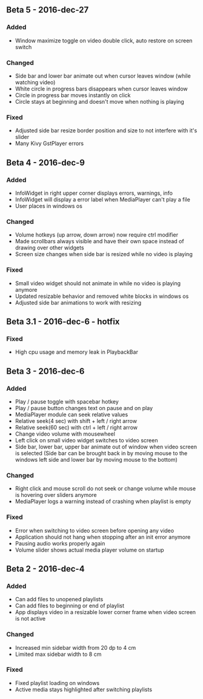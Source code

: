 ## Beta 5 - 2016-dec-27

### Added
 - Window maximize toggle on video double click, auto restore on screen switch

### Changed
 - Side bar and lower bar animate out when cursor leaves window (while
   watching video)
 - White circle in progress bars disappears when cursor leaves window
 - Circle in progress bar moves instantly on click
 - Circle stays at beginning and doesn't move when nothing is playing

### Fixed
 - Adjusted side bar resize border position and size to not interfere with
   it's slider
 - Many Kivy GstPlayer errors


## Beta 4 - 2016-dec-9

### Added
 - InfoWidget in right upper corner displays errors, warnings, info
 - InfoWidget will display a error label when MediaPlayer can't play a file
 - User places in windows os

### Changed
 - Volume hotkeys (up arrow, down arrow) now require ctrl modifier
 - Made scrollbars always visible and have their own space instead of drawing
   over other widgets
 - Screen size changes when side bar is resized while no video is playing

### Fixed
 - Small video widget should not animate in while no video is playing anymore
 - Updated resizable behavior and removed white blocks in windows os
 - Adjusted side bar animations to work with resizing



## Beta 3.1 - 2016-dec-6 - hotfix

### Fixed
 - High cpu usage and memory leak in PlaybackBar



## Beta 3 - 2016-dec-6

### Added
 - Play / pause toggle with spacebar hotkey
 - Play / pause button changes text on pause and on play
 - MediaPlayer module can seek relative values
 - Relative seek(4 sec) with shift + left / right arrow
 - Relative seek(60 sec) with ctrl + left / right arrow
 - Change video volume with mousewheel
 - Left click on small video widget switches to video screen
 - Side bar, lower bar, upper bar animate out of window when video screen is
   selected (Side bar can be brought back in by moving mouse to the windows
   left side and lower bar by moving mouse to the bottom)

### Changed
 - Right click and mouse scroll do not seek or change volume while mouse is
   hovering over sliders anymore
 - MediaPlayer logs a warning instead of crashing when playlist is empty

### Fixed
 - Error when switching to video screen before opening any video
 - Application should not hang when stopping after an init error anymore
 - Pausing audio works properly again
 - Volume slider shows actual media player volume on startup



## Beta 2 - 2016-dec-4

### Added
 - Can add files to unopened playlists
 - Can add files to beginning or end of playlist
 - App displays video in a resizable lower corner frame when video screen is
   not active

### Changed
 - Increased min sidebar width from 20 dp to 4 cm
 - Limited max sidebar width to 8 cm

### Fixed
 - Fixed playlist loading on windows
 - Active media stays highlighted after switching playlists
